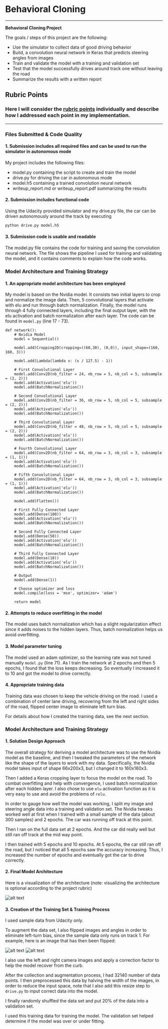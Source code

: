 
# **Behavioral Cloning**
---

**Behavioral Cloning Project**

The goals / steps of this project are the following:
* Use the simulator to collect data of good driving behavior
* Build, a convolution neural network in Keras that predicts steering angles from images
* Train and validate the model with a training and validation set
* Test that the model successfully drives around track one without leaving the road
* Summarize the results with a written report


[//]: # (Image References)

[image1]: ./model.png "Model Visualization"
[image2]: ./sample.png "Normal Image"
[image3]: ./flippedsample.png "Flipped Image"

## Rubric Points
### Here I will consider the [rubric points](https://review.udacity.com/#!/rubrics/432/view) individually and describe how I addressed each point in my implementation.

---
### Files Submitted & Code Quality

#### 1. Submission includes all required files and can be used to run the simulator in autonomous mode

My project includes the following files:
* model.py containing the script to create and train the model
* drive.py for driving the car in autonomous mode
* model.h5 containing a trained convolution neural network
* writeup_report.md or writeup_report.pdf summarizing the results

#### 2. Submission includes functional code
Using the Udacity provided simulator and my drive.py file, the car can be driven autonomously around the track by executing
```sh
python drive.py model.h5
```

#### 3. Submission code is usable and readable

The model.py file contains the code for training and saving the convolution neural network. The file shows the pipeline I used for training and validating the model, and it contains comments to explain how the code works.

### Model Architecture and Training Strategy

#### 1. An appropriate model architecture has been employed

My model is based on the Nvidia model. It consists two initial layers to crop and normalize the image data. Then, 5 convolutional layers that activate with elu and run through batch normalization. Finally, the model runs through 4 fully connected layers, including the final output layer, with the elu activation and batch normalization after each layer. The code can be found in `model.py` (line 17 - 73).
~~~
def network():
    # Nvidia Model
    model = Sequential()

    model.add(Cropping2D(cropping=((60,30), (0,0)), input_shape=(160, 160, 3)))

    model.add(Lambda(lambda x: (x / 127.5) - 1))

    # First Convolutional Layer
    model.add(Conv2D(nb_filter = 24, nb_row = 5, nb_col = 5, subsample = (2, 2)))
    model.add(Activation('elu'))
    model.add(BatchNormalization())

    # Second Convolutional Layer
    model.add(Conv2D(nb_filter = 36, nb_row = 5, nb_col = 5, subsample = (2, 2)))
    model.add(Activation('elu'))
    model.add(BatchNormalization())

    # Third Convolutional Layer
    model.add(Conv2D(nb_filter = 48, nb_row = 5, nb_col = 5, subsample = (2, 2)))
    model.add(Activation('elu'))
    model.add(BatchNormalization())

    # Fourth Convolutional Layer
    model.add(Conv2D(nb_filter = 64, nb_row = 3, nb_col = 3, subsample = (1, 1)))
    model.add(Activation('elu'))
    model.add(BatchNormalization())

    # Fifth Convolutional Layer
    model.add(Conv2D(nb_filter = 64, nb_row = 3, nb_col = 3, subsample = (1, 1)))
    model.add(Activation('elu'))
    model.add(BatchNormalization())

    model.add(Flatten())

    # First Fully Connected Layer
    model.add(Dense(100))
    model.add(Activation('elu'))
    model.add(BatchNormalization())

    # Second Fully Connected Layer
    model.add(Dense(50))
    model.add(Activation('elu'))
    model.add(BatchNormalization())

    # Third Fully Connected Layer
    model.add(Dense(10))
    model.add(Activation('elu'))
    model.add(BatchNormalization())

    # Output
    model.add(Dense(1))

    # Choose optimizer and loss
    model.compile(loss = 'mse', optimizer= 'adam')

    return model

~~~

#### 2. Attempts to reduce overfitting in the model

The model uses batch normalization which has a slight regularization effect since it adds noises to the hidden layers. Thus, batch normalization helps us avoid overfitting.

#### 3. Model parameter tuning

The model used an adam optimizer, so the learning rate was not tuned manually `model.py` (line 71). As I train the network at 2 epochs and then 5 epochs, I found that the loss keeps decreasing. So eventually I increased it to 10 and got the model to drive correctly.

#### 4. Appropriate training data

Training data was chosen to keep the vehicle driving on the road. I used a combination of center lane driving, recovering from the left and right sides of the road, flipped center image to eliminate left turn bias.

For details about how I created the training data, see the next section.

### Model Architecture and Training Strategy

#### 1. Solution Design Approach

The overall strategy for deriving a model architecture was to use the Nvidia model as the baseline, and then I tweaked the parameters of the network like the shape of the layers to work with my data. Specifically, the Nvidia model takes input of shape 66x200x3, but I changed it to 160x160x3.

Then I added a Keras cropping layer to focus the model on the road. To combat overfitting and help with convergence, I used batch normalization after each hidden layer. I also chose to use `elu` activation function as it is very easy to use and avoid the problems of `relu`.

In order to gauge how well the model was working, I split my image and steering angle data into a training and validation set. The Nvidia tweaks worked well at first when I trained with a small sample of the data (about 300 samples) and 2 epochs. The car was running off track at this point.

Then I ran on the full data set at 2 epochs. And the car did really well but still ran off track at the mid way point.

I then trained with 5 epochs and 10 epochs. At 5 epochs, the car still ran off the road, but I noticed that all 5 epochs saw the accuracy increasing. Thus, I increased the number of epochs and eventually got the car to drive correctly.

#### 2. Final Model Architecture

Here is a visualization of the architecture (note: visualizing the architecture is optional according to the project rubric)

![alt text][image1]

#### 3. Creation of the Training Set & Training Process

I used sample data from Udacity only.

To augment the data set, I also flipped images and angles in order to eliminate left-turn bias, since the sample data only runs on track 1. For example, here is an image that has then been flipped:

![alt text][image2] ![alt text][image3]

I also use the left and right camera images and apply a correction factor to help the model recover from the curb.

After the collection and augmentation process, I had 32140 number of data points. I then preprocessed this data by halving the width of the images, in order to reduce the input space, note that I also add this resize step to `drive.py` to input correct data into the model.

I finally randomly shuffled the data set and put 20% of the data into a validation set.

I used this training data for training the model. The validation set helped determine if the model was over or under fitting.
